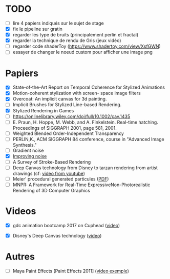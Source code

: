 # TODO

* [ ] lire 4 papiers indiqués sur le sujet de stage
* [x] fix le pipeline sur gratin
* [x] regarder les type de bruits (principalement perlin et fractal)
* [x] regarder la technique de rendu de Gris (jeux vidéo)
* [ ] regarder code shaderToy (https://www.shadertoy.com/view/XsfGWN)
* [ ] essayer de changer le noeud custom pour afficher une image png

# Papiers
* [x] State-of-the-Art Report on Temporal Coherence for Stylized Animations
* [x] Motion-coherent stylization with screen-
space image filters
* [x] Overcoat: An implicit canvas for 3d painting.
* [ ] Implicit Brushes for Stylized Line-based Rendering.
* [x] Stylized Rendering in Games
* [ ] https://onlinelibrary.wiley.com/doi/full/10.1002/cav.1435
* [ ] E. Praun, H. Hoppe, M. Webb, and A. Finkelstein. Real-time hatching. Proceedings of SIGGRAPH 2001, page 581, 2001.
* [ ] Weighted Blended Order-Independent Transparency
* [ ] PERLIN,K., ACM SIGGRAPH 84 conference, course in "Advanced Image Synthesis."
* [ ] Gradient noise
* [x] [Improving noise](http://delivery.acm.org/10.1145/570000/566636/p681-perlin.pdf?ip=194.199.26.179&id=566636&acc=ACTIVE%20SERVICE&key=7EBF6E77E86B478F%2E9B0CC472860F67C6%2E4D4702B0C3E38B35%2E4D4702B0C3E38B35&__acm__=1549531095_def3c5ea54bdaeeb229e68a4bf87bdd7)
* [ ] A Survey of Stroke-Based Rendering
* [ ] Deep Canvas technology from Disney to tarzan rendering from artist drawings (cf: [video from youtube](https://www.youtube.com/watch?v=RZA6nitNeYw))
* [ ] Meier' procedural generated particules ([PDF](https://graphics.ethz.ch/Downloads/Publications/Dissertations/Schm12.pdf))
* [ ] MNPR: A Framework for Real-Time ExpressiveNon-Photorealistic Rendering of 3D Computer Graphics

# Videos

* [x] gdc animation bootcamp 2017 on Cuphead ([video](https://www.youtube.com/watch?v=RZA6nitNeYw))
* [x] Disney's Deep Canvas technology ([video](https://www.gdcvault.com/play/1024315/Animation-Bootcamp-Cuphead-Process-and))


# Autres
* [ ] Maya Paint Effects [Paint Effects 2011] ([video exemple](https://www.youtube.com/watch?v=ybCqeHklt0M))
